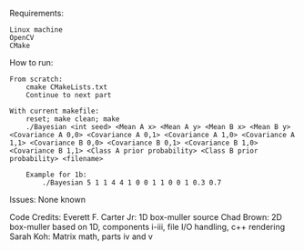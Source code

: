 Requirements:

    Linux machine
    OpenCV
    CMake

How to run:

    From scratch:
        cmake CMakeLists.txt
        Continue to next part

    With current makefile:
        reset; make clean; make
        ./Bayesian <int seed> <Mean A x> <Mean A y> <Mean B x> <Mean B y> <Covariance A 0,0> <Covariance A 0,1> <Covariance A 1,0> <Covariance A 1,1> <Covariance B 0,0> <Covariance B 0,1> <Covariance B 1,0> <Covariance B 1,1> <Class A prior probability> <Class B prior probability> <filename>

        Example for 1b:
            ./Bayesian 5 1 1 4 4 1 0 0 1 1 0 0 1 0.3 0.7

Issues: 
    None known



Code Credits:
    Everett F. Carter Jr:   1D box-muller source
    Chad Brown:             2D box-muller based on 1D, components i-iii, file I/O handling, c++ rendering
    Sarah Koh:              Matrix math, parts iv and v
